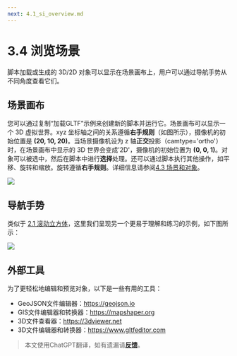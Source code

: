 ```yaml
---
next: 4.1_si_overview.md
---
```


# 3.4 浏览场景
脚本加载或生成的 3D/2D 对象可以显示在场景画布上，用户可以通过导航手势从不同角度查看它们。

## 场景画布
您可以通过复制“加载GLTF”示例来创建新的脚本并运行它。场景画布可以显示一个 3D 虚拟世界。xyz 坐标轴之间的关系遵循**右手规则**（如图所示），摄像机的初始位置是 **(20, 10, 20)**。当场景摄像机设为 z 轴**正交**投影（camtype='ortho'）时，在场景画布中显示的 3D 世界会变成'2D'，摄像机的初始位置为 **(0, 0, 1)**。对象可以被选中，然后在脚本中进行**选择**处理。还可以通过脚本执行其他操作，如平移、旋转和缩放。旋转遵循**右手规则**。详细信息请参阅[4.3 场景和对象](4.3_scene_and_object.md)。

![](https://microcity.github.io/doc/img/scene_canvas.png)

## 导航手势
类似于 [2.1 滚动立方体](2.1_rolling_a_cube.md)，这里我们呈现另一个更易于理解和练习的示例，如下图所示：

![](https://microcity.github.io/doc/img/navigating_scene.gif)

## 外部工具
为了更轻松地编辑和预览对象，以下是一些有用的工具：
- GeoJSON文件编辑器：<a href="https://geojson.io" target="_blank">https://geojson.io</a>
- GIS文件编辑器和转换器：<a href="https://mapshaper.org" target="_blank">https://mapshaper.org</a>
- 3D文件查看器：<a href="https://3dviewer.net" target="_blank">https://3dviewer.net</a>
- 3D文件编辑器和转换器：<a href="https://www.gltfeditor.com" target="_blank">https://www.gltfeditor.com</a>

> 本文使用ChatGPT翻译，如有遗漏请[**反馈**](https://github.com/huuhghhgyg/MicroCityNotes/issues/new)。
